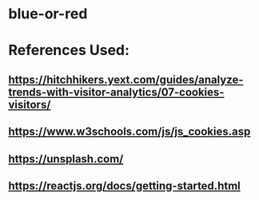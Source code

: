 # blue-or-red

# References Used:

## https://hitchhikers.yext.com/guides/analyze-trends-with-visitor-analytics/07-cookies-visitors/

## https://www.w3schools.com/js/js_cookies.asp

## https://unsplash.com/

## https://reactjs.org/docs/getting-started.html
